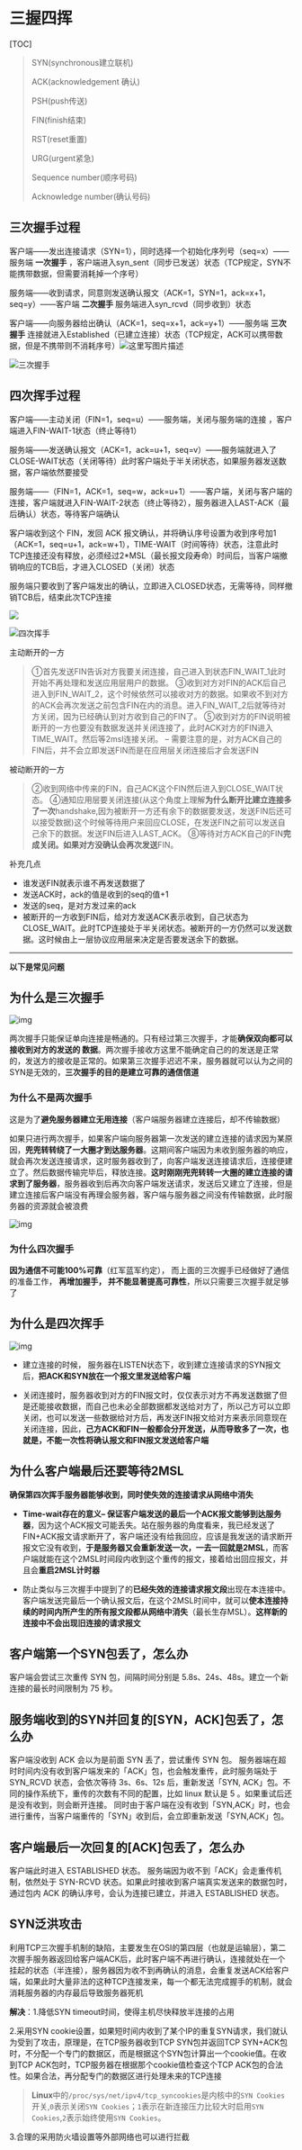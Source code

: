 # 三握四挥

[TOC]



> SYN(synchronous建立联机)
>
>  ACK(acknowledgement 确认) 
>
> PSH(push传送) 
>
> FIN(finish结束) 
>
> RST(reset重置) 
>
> URG(urgent紧急)
>
> Sequence number(顺序号码) 
>
> Acknowledge number(确认号码)



## 三次握手过程

客户端——发出连接请求（SYN=1），同时选择一个初始化序列号（seq=x）——服务端 **一次握手** ，客户端进入syn_sent（同步已发送）状态（TCP规定，SYN不能携带数据，但需要消耗掉一个序号）

 服务端——收到请求，同意则发送确认报文（ACK=1，SYN=1，ack=x+1，seq=y）——客户端 **二次握手** 服务端进入syn_rcvd（同步收到）状态

 客户端——向服务器给出确认（ACK=1，seq=x+1，ack=y+1）——服务端 **三次握手** 连接就进入Established（已建立连接）状态（TCP规定，ACK可以携带数据，但是不携带则不消耗序号）![这里写图片描述](images/aHR0cDovL2ltZy5ibG9nLmNzZG4ubmV0LzIwMTcwNjA3MjA1NzA5MzY3)

![三次握手](images/aHR0cDovL2ltZy5ibG9nLmNzZG4ubmV0LzIwMTcwNjA1MTEwNDA1NjY2)





## 四次挥手过程

客户端——主动关闭（FIN=1，seq=u）——服务端，关闭与服务端的连接 ，客户端进入FIN-WAIT-1状态（终止等待1）

服务端——发送确认报文（ACK=1，ack=u+1，seq=v）——服务端就进入了CLOSE-WAIT状态（关闭等待）此时客户端处于半关闭状态，如果服务器发送数据，客户端依然要接受

 服务端——（FIN=1，ACK=1，seq=w，ack=u+1）——客户端，关闭与客户端的连接，客户端就进入FIN-WAIT-2状态（终止等待2），服务器进入LAST-ACK（最后确认）状态，等待客户端确认

客户端收到这个 FIN，发回 ACK 报⽂确认，并将确认序号设置为收到序号加1（ACK=1，seq=u+1，ack=w+1），TIME-WAIT（时间等待）状态，注意此时TCP连接还没有释放，必须经过2*MSL（最长报文段寿命）时间后，当客户端撤销响应的TCB后，才进入CLOSED（关闭）状态

服务端只要收到了客户端发出的确认，立即进入CLOSED状态，无需等待，同样撤销TCB后，结束此次TCP连接

![](images/aHR0cDovL2ltZy5ibG9nLmNzZG4ubmV0LzIwMTcwNjA3MjA1NzU2MjU1)

![四次挥手](images/aHR0cDovL2ltZy5ibG9nLmNzZG4ubmV0LzIwMTcwNjA2MDg0ODUxMjcy)

主动断开的一方

>  ①首先发送FIN告诉对方我要关闭连接，自己进入到状态FIN_WAIT_1此时开始不再处理和发送应用层用户的数据。 
> ③收到对方对FIN的ACK后自己进入到FIN_WAIT_2，这个时候依然可以接收对方的数据。如果收不到对方的ACK会再次发送之前包含FIN在内的消息。进入FIN_WAIT_2后就等待对方关闭，因为已经确认到对方收到自己的FIN了。 
> ⑤收到对方的FIN说明被断开的一方也要没有数据发送并关闭连接了，此时ACK对方的FIN进入TIME_WAIT。然后等2msl连接关闭。 
> – 需要注意的是，对方ACK自己的FIN后，并不会立即发送FIN而是在应用层关闭连接后才会发送FIN

被动断开的一方

> ②收到网络中传来的FIN，自己ACK这个FIN然后进入到CLOSE_WAIT状态。 
> ④通知应用层要关闭连接(从这个角度上理解**为什么断开比建立连接多了一次**handshake,因为被断开一方还有余下的数据要发送，发送FIN后还可以接受数据)这个时候等待用户来回应CLOSE，在发送FIN之前可以发送自己余下的数据。发送FIN后进入LAST_ACK。 
> ⑧等待对方ACK自己的FIN**完成关闭。如果对方没确认会再次发送**FIN。



补充几点

- 谁发送FIN就表示谁不再发送数据了
- 发送ACK时，ack的值是收到的seq的值+1
- 发送的seq，是对方发过来的ack
- 被断开的一方收到FIN后，给对方发送ACK表示收到，自己状态为CLOSE_WAIT。此时TCP连接处于半关闭状态。被断开的一方仍然可以发送数据。这时候由上一层协议应用层来决定是否要发送余下的数据。





---

**以下是常见问题**



## 为什么是三次握手

![img](images/20210127161838.png)

两次握手只能保证单向连接是畅通的。只有经过第三次握手，才能**确保双向都可以接收到对方的发送的 数据**。两次握手接收方这里不能确定自己的的发送是正常的，发送方的接收是正常的。如果第三次握手迟迟不来，服务器就可以认为之间的SYN是无效的，**三次握手的目的是建立可靠的通信信道**



### 为什么不是两次握手

这是为了**避免服务器建立无用连接**（客户端服务器建立连接后，却不传输数据）

如果只进行两次握手，如果客户端向服务器第一次发送的建立连接的请求因为某原因，**兜兜转转绕了一大圈才到达服务器**。这期间客户端因为未收到服务器的响应，就会再次发送连接请求，这时服务器收到了，向客户端发送连接请求后，连接便建立了。然后数据传输完毕后，释放连接。**这时刚刚兜兜转转一大圈的建立连接的请求到了服务器**，服务器收到后再次向客户端发送请求，发送后又建立了连接，但是建立连接后客户端没有再理会服务器，客户端与服务器之间没有传输数据，此时服务器的资源就会被浪费

![img](images/20201208172930.png)



### 为什么四次握手

**因为通信不可能100%可靠**（红军蓝军约定）， 而上面的三次握手已经做好了通信的准备工作， **再增加握手， 并不能显著提高可靠性**，所以只需要三次握手就足够了





## 为什么是四次挥手

![img](images/20201209144349.png)

- 建立连接的时候， 服务器在LISTEN状态下，收到建立连接请求的SYN报文后，**把ACK和SYN放在一个报文里发送给客户端**

- 关闭连接时，服务器收到对方的FIN报文时，仅仅表示对方不再发送数据了但是还能接收数据，而自己也未必全部数据都发送给对方了，所以己方可以立即关闭，也可以发送一些数据给对方后，再发送FIN报文给对方来表示同意现在关闭连接，因此，**己方ACK和FIN一般都会分开发送，从而导致多了一次，也就是，不能一次性将确认报文和FIN报文发送给客户端**



## 为什么客户端最后还要等待2MSL

**确保第四次挥手服务器能够收到，同时使失效的连接请求从网络中消失**

- **Time-wait存在的意义– 保证客户端发送的最后一个ACK报文能够到达服务器**，因为这个ACK报文可能丢失。站在服务器的角度看来，我已经发送了FIN+ACK报文请求断开了，客户端还没有给我回应，应该是我发送的请求断开报文它没有收到，**于是服务器又会重新发送一次，一去一回就是2MSL**，而客户端就能在这个2MSL时间段内收到这个重传的报文，接着给出回应报文，并且会**重启2MSL计时器**

- 防止类似与三次握手中提到了的**已经失效的连接请求报文段**出现在本连接中。客户端发送完最后一个确认报文后，在这个2MSL时间中，就可以**使本连接持续的时间内所产生的所有报文段都从网络中消失**（最长生存MSL）。**这样新的连接中不会出现旧连接的请求报文**



## 客户端第一个SYN包丢了，怎么办

客户端会尝试三次重传 SYN 包，间隔时间分别是 5.8s、24s、48s。建立一个新连接的最长时间限制为 75 秒。





## 服务端收到的SYN并回复的[SYN，ACK]包丢了，怎么办

客户端没收到 ACK 会以为是前面 SYN 丢了，尝试重传 SYN 包。
服务器端在超时时间内没有收到客户端发来的「ACK」包，也会触发重传，此时服务端处于 SYN_RCVD 状态，会依次等待 3s、6s、12s 后，重新发送「SYN, ACK」包。不同的操作系统下，重传的次数有不同的配置，比如 linux 默认是 5 。如果重试后还是没有收到，则会断开连接。
同时由于客户端在没有收到「SYN,ACK」时，也会进行重传，当客户端重传的「SYN」收到后，会立即重新发送「SYN,ACK」包。



## 客户端最后一次回复的[ACK]包丢了，怎么办

客户端此时进入 ESTABLISHED 状态。
服务端因为收不到「ACK」会走重传机制，依然处于 SYN-RCVD 状态。如果此时接收到客户端真实发送来的数据包时，通过包内 ACK 的确认序号，会认为连接已建立，并进入 ESTABLISHED 状态。



## SYN泛洪攻击

利用TCP三次握手机制的缺陷，主要发生在OSI的第四层（也就是运输层），第二次握手服务器返回给客户端ACK后，此时客户端不再进行确认，连接就处在一个挂起的状态（半连接），服务器因为收不到再确认的消息，会重复发送ACK给客户端，如果此时大量非法的这种TCP连接发来，每一个都无法完成握手的机制，就会消耗服务器的内存最后导致服务器死机

**解决**：1.降低SYN timeout时间，使得主机尽快释放半连接的占用

2.采用SYN cookie设置，如果短时间内收到了某个IP的重复SYN请求，我们就认为受到了攻击，原理是，在TCP服务器收到TCP SYN包并返回TCP SYN+ACK包时，不分配一个专门的数据区，而是根据这个SYN包计算出一个cookie值。在收到TCP ACK包时，TCP服务器在根据那个cookie值检查这个TCP ACK包的合法性。如果合法，再分配专门的数据区进行处理未来的TCP连接

> **Linux**中的`/proc/sys/net/ipv4/tcp_syncookies`是内核中的`SYN Cookies`开关,`0`表示关闭`SYN Cookies`；`1`表示在新连接压力比较大时启用`SYN Cookies`,`2`表示始终使用`SYN Cookies`。

3.合理的采用防火墙设置等外部网络也可以进行拦截







